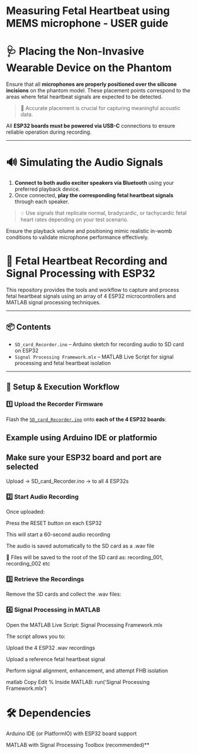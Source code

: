 # Measuring Fetal Heartbeat using MEMS microphone - USER guide

# 🩺 Placing the Non-Invasive Wearable Device on the Phantom

Ensure that all **microphones are properly positioned over the silicone incisions** on the phantom model. These placement points correspond to the areas where fetal heartbeat signals are expected to be detected.

> 🎯 Accurate placement is crucial for capturing meaningful acoustic data.

All **ESP32 boards must be powered via USB-C** connections to ensure reliable operation during recording.

---

# 🔊 Simulating the Audio Signals

1. **Connect to both audio exciter speakers via Bluetooth** using your preferred playback device.
2. Once connected, **play the corresponding fetal heartbeat signals** through each speaker.

> 💡 Use signals that replicate normal, bradycardic, or tachycardic fetal heart rates depending on your test scenario.

Ensure the playback volume and positioning mimic realistic in-womb conditions to validate microphone performance effectively.


# 👶 Fetal Heartbeat Recording and Signal Processing with ESP32

This repository provides the tools and workflow to capture and process fetal heartbeat signals using an array of 4 ESP32 microcontrollers and MATLAB signal processing techniques.

---

## 📦 Contents

- `SD_card_Recorder.ino` – Arduino sketch for recording audio to SD card on ESP32  
- `Signal Processing Framework.mlx` – MATLAB Live Script for signal processing and fetal heartbeat isolation

---

## 🚀 Setup & Execution Workflow

### 1️⃣ Upload the Recorder Firmware
Flash the [`SD_card_Recorder.ino`](./SD_card_Recorder.ino) onto **each of the 4 ESP32 boards**:

## Example using Arduino IDE or platformio
## Make sure your ESP32 board and port are selected
Upload -> SD_card_Recorder.ino -> to all 4 ESP32s

### 2️⃣ Start Audio Recording
Once uploaded:

Press the RESET button on each ESP32

This will start a 60-second audio recording

The audio is saved automatically to the SD card as a .wav file

📁 Files will be saved to the root of the SD card as:
recording_001, recording_002 etc

### 3️⃣ Retrieve the Recordings
Remove the SD cards and collect the .wav files:

### 4️⃣ Signal Processing in MATLAB
Open the MATLAB Live Script:
Signal Processing Framework.mlx

The script allows you to:

Upload the 4 ESP32 .wav recordings

Upload a reference fetal heartbeat signal

Perform signal alignment, enhancement, and attempt FHB isolation

matlab
Copy
Edit
% Inside MATLAB:
run('Signal Processing Framework.mlx')

# 🛠️ Dependencies
Arduino IDE (or PlatformIO) with ESP32 board support

MATLAB with Signal Processing Toolbox (recommended)**
